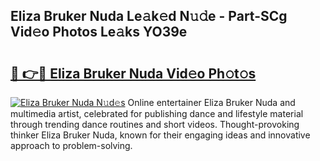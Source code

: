 ## Eliza Bruker Nuda Le𝚊k𝚎d N𝚞𝚍e - Part-SCg Vid𝚎o Photos Le𝚊ks YO39e

# <h2><a href="http://fbeqhx.evod.top/?m=Eliza+Bruker+Nuda">🔗 👉🔴 Eliza Bruker Nuda Vid𝚎o Ph𝚘t𝚘s</a></h2>

[![Eliza Bruker Nuda N𝚞d𝚎s](https://i.imgur.com/8V9OHl7.gif)](http://fbeqhx.evod.top/?m=Eliza+Bruker+Nuda)
Online entertainer Eliza Bruker Nuda and multimedia artist, celebrated for publishing dance and lifestyle material through trending dance routines and short videos. Thought-provoking thinker Eliza Bruker Nuda, known for their engaging ideas and innovative approach to problem-solving. 
